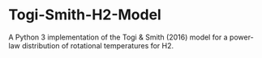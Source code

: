 # Togi-Smith-H2-Model
A Python 3 implementation of the Togi &amp; Smith (2016) model for a power-law distribution of rotational temperatures for H2. 
